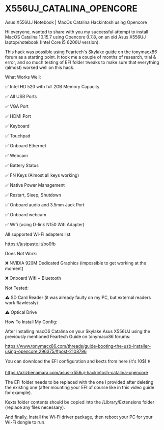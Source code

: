 # X556UJ_CATALINA_OPENCORE
Asus X556UJ Notebook | MacOs Catalina Hackintosh using Opencore

Hi everyone, wanted to share with you my successful attempt to install MacOS Catalina 10.15.7 using Opencore 0.7.8, on an old Asus X556UJ laptop/notebook (Intel Core i5 6200U version).

This hack was possible using Feartech's Skylake guide on the tonymacx86 forum as a starting point. It took me a couple of months of research, trial & error, and so much testing of EFI folder tweaks to make sure that everything (almost) worked well on this hack.

What Works Well:

✅ Intel HD 520 with full 2GB Memory Capacity

✅ All USB Ports

✅ VGA Port

✅ HDMI Port

✅ Keyboard

✅ Touchpad

✅ Onboard Ethernet

✅ Webcam

✅ Battery Status

✅ FN Keys (Almost all keys working)

✅ Native Power Management

✅ Restart, Sleep, Shutdown

✅ Onboard audio and 3.5mm Jack Port

✅ Onboard webcam

✅ Wifi (using D-link N150 Wifi Adapter)


All supported Wi-Fi adapters list:


 https://justpaste.it/bo0fb
 

Does Not Work:

❌ NVIDIA 920M Dedicated Graphics (impossible to get working at the moment)

❌ Onboard Wifi + Bluetooth

 

Not Tested:

⚠️ SD Card Reader (it was already faulty on my PC, but external readers work flawlessly)

⚠️ Optical Drive

 

How To Install My Config:

After Installing macOS Catalina on your Skylake Asus X556UJ using the previously mentioned Feartech Guide on tonymacx86 forums:

https://www.tonymacx86.com/threads/guide-booting-the-usb-installer-using-opencore.296375/#post-2108796

You can download the EFI configuration and kexts from here (it's 10$) ⬇️

https://azizbenamara.com/asus-x556uj-hackintosh-catalina-opencore

The EFI folder needs to be replaced with the one I provided after deleting the existing one (after mounting your EFI of course like in this video guide for example).

Kexts folder contents should be copied into the /Library/Extensions folder (replace any files necessary).

And finally, Install the Wi-Fi driver package, then reboot your PC for your Wi-Fi dongle to run.
